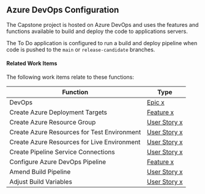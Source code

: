 ## Azure DevOps Configuration

The Capstone project is hosted on Azure DevOps and uses the features and functions available to build and deploy the code to applications servers.

The To Do application is configured to run a build and deploy pipeline when code is pushed to the `main` or `release-candidate` branches.




#### Related Work Items

The following work items relate to these functions:

| Function                                  | Type         |
|-------------------------------------------|--------------|
DevOps                                      | [Epic x](../_workitems/edit/x/)
Create Azure Deployment Targets             | [Feature x](../_workitems/edit/x/)
Create Azure Resource Group                	| [User Story x](../_workitems/edit/x/)
Create Azure Resources for Test Environment | [User Story x](../_workitems/edit/x/)
Create Azure Resources for Live Environment | [User Story x](../_workitems/edit/x/)
Create Pipeline Service Connections         | [User Story x](../_workitems/edit/x/)
Configure Azure DevOps Pipeline             | [Feature x](../_workitems/edit/x/)
Amend Build Pipeline                        | [User Story x](../_workitems/edit/x/)
Adjust Build Variables                      | [User Story x](../_workitems/edit/x/)
